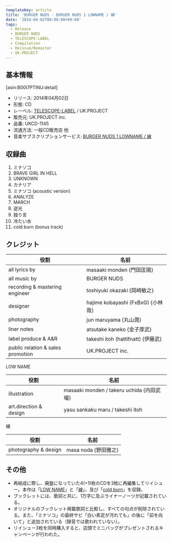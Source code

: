 ```yaml
---
templateKey: article
title: 'BURGER NUDS - BURGER NUDS 1 LOWNAME / 線'
date: '2014-04-02T00:00:00+09:00'
tags:
  - Release
  - BURGER NUDS
  - TELESCOPE-LABEL
  - Compilation
  - Reissue/Remaster
  - UK.PROJECT
---
```

## 基本情報

[asin:B00I7PTINU:detail]

* リリース: 2014年04月02日
* 形態: CD
* レーベル: [TELESCOPE-LABEL](http://monden-info.hatenablog.com/entry/label%3Atelescope) / UK.PROJECT
* 販売元: UK.PROJECT inc.
* 品番: UKCD-1145
* 流通方法: 一般CD販売店 他
* 音楽サブスクリプションサービス: [BURGER NUDS 1 LOWNAME / 線](https://burgernuds.lnk.to/1LOWNAME_SEN)

## 収録曲

01. ミナソコ
02. BRAVE GIRL IN HELL
03. UNKNOWN
04. カナリア
05. ミナソコ (acoustic version)
06. ANALYZE
07. MARCH
08. 逆光
09. 独り言
10. 冷たい水
11. cold burn (bonus track)

## クレジット

役割|名前
-|-
all lyrics by | masaaki monden {門田匡陽}
all music by | BURGER NUDS
recording & mastering engineer | toshiyuki okazaki {岡崎敏之}
designer | hajime kobayashi (FxBxG) {小林哉}
photography | jun maruyama {丸山潤}
liner notes | atsutake kaneko {金子厚武}
label produce & A&R | takeshi itoh (hattifnatt) {伊藤武}
public relation & sales promotion | UK.PROJECT inc.

LOW NAME

役割|名前
-|-
illustration | masaaki monden / takeru uchida {内田武瑠}
art.direction & design | yasu sankaku maru / takeshi itoh

線

役割|名前
-|-
photography & design | masa noda {野田雅之}


## その他

* 再結成に際し、廃盤になっていた4(+1)枚のCDを3枚に再編集してリイシュー。本作は「[LOW NAME](http://monden-info.hatenablog.com/entry/2001/07/21/000000)」と「[線](http://monden-info.hatenablog.com/entry/2001/10/21/000000)」、及び「[cold burn](http://monden-info.hatenablog.com/entry/2004/07/21/000000)」を収録。
* ブックレットには、歌詞と共に、1万字に及ぶライナーノーツが記載されている。
* オリジナルのブックレット掲載歌詞と比較し、すべての句点が削除されている。また、「ミナソコ」の最終サビ「白い素足が汚れても」の後に「前を向いて」と追加されている（録音では歌われていない）。
* リイシュー3枚を同時購入すると、店頭でミニバッグがプレゼントされるキャンペーンが行われた。

